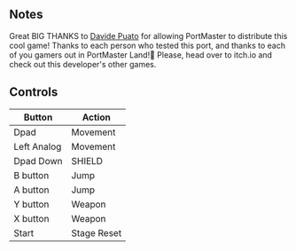 ## Notes

Great BIG THANKS to [Davide Puato](https://puato.itch.io/) for allowing PortMaster to distribute this cool game! Thanks to each person who tested this port, and thanks to each of you gamers out in PortMaster Land!🎩 Please, head over to itch.io and check out this developer's other games.

## Controls

| Button | Action |
|--|--| 
|Dpad|Movement |
|Left Analog|Movement|
|Dpad Down|SHIELD |
|B button|Jump|
|A button|Jump|
|Y button|Weapon |
|X button|Weapon |
|Start|Stage Reset |


